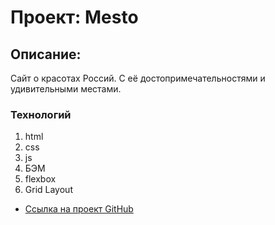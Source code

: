 # Проект: Mesto

## Описание:
Сайт о красотах Россий. С её достопримечательностями и удивительными местами. 

### Технологий
1. html
2. css
3. js
4. БЭМ
5. flexbox
6. Grid Layout

* [Ссылка на проект GitHub](https://www.figma.com/file/2cn9N9jSkmxD84oJik7xL7/JavaScript.-Sprint-4?node-id=0%3A1)

